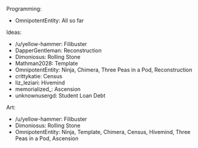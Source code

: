 Programming:
 - OmnipotentEntity: All so far

Ideas:
 - /u/yellow-hammer: Filibuster
 - DapperGentleman: Reconstruction
 - Dimoniosus: Rolling Stone
 - Mathman2028: Template
 - OmnipotentEntity: Ninja, Chimera, Three Peas in a Pod, Reconstruction
 - crittykatie: Census
 - liz\_leziari: Hivemind
 - memorialized_: Ascension
 - unknownusergd: Student Loan Debt

Art:
 - /u/yellow-hammer: Filibuster
 - Dimoniosus: Rolling Stone
 - OmnipotentEntity: Ninja, Template, Chimera, Census, Hivemind, Three Peas in a Pod, Ascension
